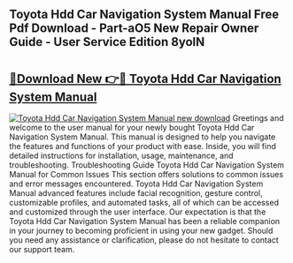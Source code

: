 ## Toyota Hdd Car Navigation System Manual Free Pdf Download - Part-aO5 New Repair Owner Guide - User Service Edition 8yolN

# <h2><a href="http://bc73586.oget.top/?id=Toyota+Hdd+Car+Navigation+System+Manual">🔗Download New 👉🔴 Toyota Hdd Car Navigation System Manual</a></h2>

[![Toyota Hdd Car Navigation System Manual new download](https://i.imgur.com/5g1atiW.png)](http://bc73586.oget.top/?id=Toyota+Hdd+Car+Navigation+System+Manual)
Greetings and welcome to the user manual for your newly bought Toyota Hdd Car Navigation System Manual. This manual is designed to help you navigate the features and functions of your product with ease. Inside, you will find detailed instructions for installation, usage, maintenance, and troubleshooting. Troubleshooting Guide Toyota Hdd Car Navigation System Manual for Common Issues This section offers solutions to common issues and error messages encountered. Toyota Hdd Car Navigation System Manual advanced features include facial recognition, gesture control, customizable profiles, and automated tasks, all of which can be accessed and customized through the user interface. Our expectation is that the Toyota Hdd Car Navigation System Manual has been a reliable companion in your journey to becoming proficient in using your new gadget. Should you need any assistance or clarification, please do not hesitate to contact our support team.
